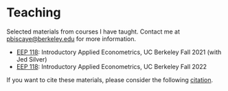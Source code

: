 # Teaching

Selected materials from courses I have taught. Contact me at <pbiscaye@berkeley.edu> for more information.

- [EEP 118](https://github.com/pbiscaye/Teaching/tree/main/EEP118_FA21): Introductory Applied Econometrics, UC Berkeley Fall 2021 (with Jed Silver)
- [EEP 118](https://github.com/pbiscaye/Teaching/tree/main/EEP118_FA22): Introductory Applied Econometrics, UC Berkeley Fall 2022

If you want to cite these materials, please consider the following [citation](https://github.com/pbiscaye/Teaching/blob/main/CITATION.md).
